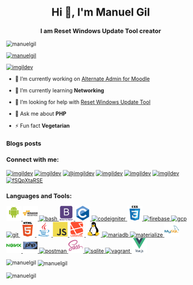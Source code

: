 <h1 align="center">Hi 👋, I'm Manuel Gil</h1>
<h3 align="center">I am Reset Windows Update Tool creator</h3>

<p align="left"> <img src="https://komarev.com/ghpvc/?username=manuelgil&label=Profile%20views&color=0e75b6&style=flat" alt="manuelgil" /> </p>

<p align="left"> <a href="https://github.com/ryo-ma/github-profile-trophy"><img src="https://github-profile-trophy.vercel.app/?username=manuelgil" alt="manuelgil" /></a> </p>

<p align="left"> <a href="https://twitter.com/imgildev" target="blank"><img src="https://img.shields.io/twitter/follow/imgildev?logo=twitter&style=for-the-badge" alt="imgildev" /></a> </p>

- 🔭 I’m currently working on [Alternate Admin for Moodle](https://github.com/ManuelGil/alternate-admin)

- 🌱 I’m currently learning **Networking**

- 🤝 I’m looking for help with [Reset Windows Update Tool](https://github.com/ManuelGil/Reset-Windows-Update-Tool)

<!-- - 👨‍💻 All of my projects are available at [https://manuelgil.github.io/](https://manuelgil.github.io/) -->

<!-- - 📝 I regularly write articles on [https://imgil.dev/](https://imgil.dev/) -->

- 💬 Ask me about **PHP**

- ⚡ Fun fact **Vegetarian**

### Blogs posts
<!-- BLOG-POST-LIST:START -->
<!-- BLOG-POST-LIST:END -->

<h3 align="left">Connect with me:</h3>
<p align="left">
<a href="https://twitter.com/imgildev" target="blank"><img align="center" src="https://cdn.jsdelivr.net/npm/simple-icons@3.0.1/icons/twitter.svg" alt="imgildev" height="30" width="40" /></a>
<a href="https://linkedin.com/in/imgildev" target="blank"><img align="center" src="https://cdn.jsdelivr.net/npm/simple-icons@3.0.1/icons/linkedin.svg" alt="imgildev" height="30" width="40" /></a>
<a href="https://medium.com/@imgildev" target="blank"><img align="center" src="https://cdn.jsdelivr.net/npm/simple-icons@3.0.1/icons/medium.svg" alt="@imgildev" height="30" width="40" /></a>
<a href="https://www.youtube.com/c/imgildev" target="blank"><img align="center" src="https://cdn.jsdelivr.net/npm/simple-icons@3.0.1/icons/youtube.svg" alt="imgildev" height="30" width="40" /></a>
<a href="https://www.twitch.tv/imgildev" target="blank"><img align="center" src="https://cdn.jsdelivr.net/npm/simple-icons@3.0.1/icons/twitch.svg" alt="imgildev" height="30" width="40" /></a>
<a href="https://www.leetcode.com/imgildev" target="blank"><img align="center" src="https://cdn.jsdelivr.net/npm/simple-icons@3.0.1/icons/leetcode.svg" alt="imgildev" height="30" width="40" /></a>
<a href="https://discord.gg/fSQpXtaRSE" target="blank"><img align="center" src="https://cdn.jsdelivr.net/npm/simple-icons@3.0.1/icons/discord.svg" alt="fSQpXtaRSE" height="30" width="40" /></a>
</p>

<h3 align="left">Languages and Tools:</h3>
<p align="left"> <a href="https://developer.android.com" target="_blank"> <img src="https://raw.githubusercontent.com/devicons/devicon/master/icons/android/android-original-wordmark.svg" alt="android" width="40" height="40"/> </a> <a href="https://aws.amazon.com" target="_blank"> <img src="https://raw.githubusercontent.com/devicons/devicon/master/icons/amazonwebservices/amazonwebservices-original-wordmark.svg" alt="aws" width="40" height="40"/> </a> <a href="https://www.gnu.org/software/bash/" target="_blank"> <img src="https://www.vectorlogo.zone/logos/gnu_bash/gnu_bash-icon.svg" alt="bash" width="40" height="40"/> </a> <a href="https://getbootstrap.com" target="_blank"> <img src="https://raw.githubusercontent.com/devicons/devicon/master/icons/bootstrap/bootstrap-plain-wordmark.svg" alt="bootstrap" width="40" height="40"/> </a> <a href="https://www.cprogramming.com/" target="_blank"> <img src="https://raw.githubusercontent.com/devicons/devicon/master/icons/c/c-original.svg" alt="c" width="40" height="40"/> </a> <a href="https://codeigniter.com" target="_blank"> <img src="https://cdn.worldvectorlogo.com/logos/codeigniter.svg" alt="codeigniter" width="40" height="40"/> </a> <a href="https://www.w3schools.com/css/" target="_blank"> <img src="https://raw.githubusercontent.com/devicons/devicon/master/icons/css3/css3-original-wordmark.svg" alt="css3" width="40" height="40"/> </a> <a href="https://firebase.google.com/" target="_blank"> <img src="https://www.vectorlogo.zone/logos/firebase/firebase-icon.svg" alt="firebase" width="40" height="40"/> </a> <a href="https://cloud.google.com" target="_blank"> <img src="https://www.vectorlogo.zone/logos/google_cloud/google_cloud-icon.svg" alt="gcp" width="40" height="40"/> </a> <a href="https://git-scm.com/" target="_blank"> <img src="https://www.vectorlogo.zone/logos/git-scm/git-scm-icon.svg" alt="git" width="40" height="40"/> </a> <a href="https://www.w3.org/html/" target="_blank"> <img src="https://raw.githubusercontent.com/devicons/devicon/master/icons/html5/html5-original-wordmark.svg" alt="html5" width="40" height="40"/> </a> <a href="https://www.java.com" target="_blank"> <img src="https://raw.githubusercontent.com/devicons/devicon/master/icons/java/java-original.svg" alt="java" width="40" height="40"/> </a> <a href="https://developer.mozilla.org/en-US/docs/Web/JavaScript" target="_blank"> <img src="https://raw.githubusercontent.com/devicons/devicon/master/icons/javascript/javascript-original.svg" alt="javascript" width="40" height="40"/> </a> <a href="https://laravel.com/" target="_blank"> <img src="https://raw.githubusercontent.com/devicons/devicon/master/icons/laravel/laravel-plain-wordmark.svg" alt="laravel" width="40" height="40"/> </a> <a href="https://www.linux.org/" target="_blank"> <img src="https://raw.githubusercontent.com/devicons/devicon/master/icons/linux/linux-original.svg" alt="linux" width="40" height="40"/> </a> <a href="https://mariadb.org/" target="_blank"> <img src="https://www.vectorlogo.zone/logos/mariadb/mariadb-icon.svg" alt="mariadb" width="40" height="40"/> </a> <a href="https://materializecss.com/" target="_blank"> <img src="https://raw.githubusercontent.com/prplx/svg-logos/5585531d45d294869c4eaab4d7cf2e9c167710a9/svg/materialize.svg" alt="materialize" width="40" height="40"/> </a> <a href="https://www.mysql.com/" target="_blank"> <img src="https://raw.githubusercontent.com/devicons/devicon/master/icons/mysql/mysql-original-wordmark.svg" alt="mysql" width="40" height="40"/> </a> <a href="https://www.nginx.com" target="_blank"> <img src="https://raw.githubusercontent.com/devicons/devicon/master/icons/nginx/nginx-original.svg" alt="nginx" width="40" height="40"/> </a> <a href="https://www.php.net" target="_blank"> <img src="https://raw.githubusercontent.com/devicons/devicon/master/icons/php/php-original.svg" alt="php" width="40" height="40"/> </a> <a href="https://postman.com" target="_blank"> <img src="https://www.vectorlogo.zone/logos/getpostman/getpostman-icon.svg" alt="postman" width="40" height="40"/> </a> <a href="https://sass-lang.com" target="_blank"> <img src="https://raw.githubusercontent.com/devicons/devicon/master/icons/sass/sass-original.svg" alt="sass" width="40" height="40"/> </a> <a href="https://www.sqlite.org/" target="_blank"> <img src="https://www.vectorlogo.zone/logos/sqlite/sqlite-icon.svg" alt="sqlite" width="40" height="40"/> </a> <a href="https://www.vagrantup.com/" target="_blank"> <img src="https://www.vectorlogo.zone/logos/vagrantup/vagrantup-icon.svg" alt="vagrant" width="40" height="40"/> </a> <a href="https://vuejs.org/" target="_blank"> <img src="https://raw.githubusercontent.com/devicons/devicon/master/icons/vuejs/vuejs-original-wordmark.svg" alt="vuejs" width="40" height="40"/> </a> </p>

<p><img align="left" src="https://github-readme-stats.vercel.app/api/top-langs?username=manuelgil&show_icons=true&locale=en&layout=compact" alt="manuelgil" /></p>

<p>&nbsp;<img align="center" src="https://github-readme-stats.vercel.app/api?username=manuelgil&show_icons=true&locale=en" alt="manuelgil" /></p>

<p><img align="center" src="https://github-readme-streak-stats.herokuapp.com/?user=manuelgil&" alt="manuelgil" /></p>

